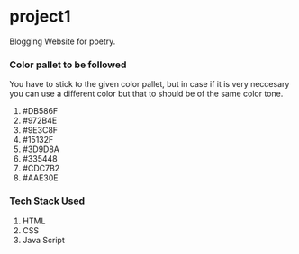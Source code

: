 # project1
Blogging Website for poetry. 
### Color pallet to be followed
You have to stick to the given color pallet, but in case if it is very neccesary you can use a different color but that to should be of the same color tone.
1. #DB586F
2. #972B4E
3. #9E3C8F
4. #15132F
5. #3D9D8A
6. #335448
7. #CDC7B2
8. #AAE30E

### Tech Stack Used 
1. HTML
2. CSS
3. Java Script
